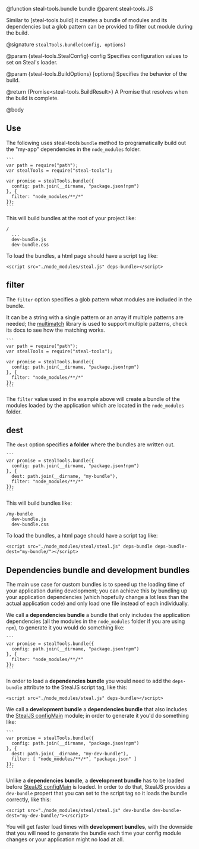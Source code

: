 @function steal-tools.bundle bundle
@parent steal-tools.JS 

Similar to [steal-tools.build] it creates a bundle of modules and its dependencies but a glob pattern
can be provided to filter out module during the build.

@signature `stealTools.bundle(config, options)`

@param {steal-tools.StealConfig} config 
Specifies configuration values to set on Steal's loader.
  
@param {steal-tools.BuildOptions} [options]
Specifies the behavior of the build.
  
@return {Promise<steal-tools.BuildResult>} A Promise that resolves when the build is complete.

@body

## Use

The following uses steal-tools `bundle` method to programatically build out the "my-app"
dependencies in the `node_modules` folder.

	```
    var path = require("path");
    var stealTools = require("steal-tools");

    var promise = stealTools.bundle({
      config: path.join(__dirname, "package.json!npm")
    }, {
      filter: "node_modules/**/*"
    });
	```

This will build bundles at the root of your project like:

    /
      ...
      dev-bundle.js
      dev-bundle.css

To load the bundles, a html page should have a script tag like:

```
<script src="./node_modules/steal.js" deps-bundle></script>
```

## filter

The `filter` option specifies a glob pattern what modules are included in the bundle.

It can be a string with a single pattern or an array if multiple patterns are needed; the [multimatch](https://github.com/sindresorhus/multimatch) library is used to support multiple patterns, check its docs to see how the matching works.

    ```
    var path = require("path");
    var stealTools = require("steal-tools");

    var promise = stealTools.bundle({
      config: path.join(__dirname, "package.json!npm")
    }, {
      filter: "node_modules/**/*"
    });
    ```

The `filter` value used in the example above will create a bundle of the modules loaded by the application which are located in the `node_modules` folder.

## dest

The `dest` option specifies **a folder** where the bundles are written out.

    ```
    var promise = stealTools.bundle({
      config: path.join(__dirname, "package.json!npm")
    }, {
      dest: path.join(__dirname, "my-bundle"),
      filter: "node_modules/**/*"
    });
    ```

This will build bundles like:

    /my-bundle
      dev-bundle.js
      dev-bundle.css

To load the bundles, a html page should have a script tag like:

```
<script src="./node_modules/steal/steal.js" deps-bundle deps-bundle-dest="my-bundle/"></script>
```

## Dependencies bundle and development bundles

The main use case for custom bundles is to speed up the loading time of your application during development; you can achieve this by bundling up your application dependencies (which hopefully change a lot less than the actual application code) and only load one file instead of each individually.

We call a **dependencies bundle** a bundle that only includes the application dependencies (all the modules in the `node_modules` folder if you are using `npm`), to generate it you would do something like:

    ```
    var promise = stealTools.bundle({
      config: path.join(__dirname, "package.json!npm")
    }, {
      filter: "node_modules/**/*"
    });
    ```

In order to load a **dependencies bundle** you would need to add the `deps-bundle` attribute to the StealJS script tag, like this:

```
<script src="./node_modules/steal.js" deps-bundle></script>
```

We call a **development bundle** a **dependencies bundle** that also includes the [StealJS configMain](StealJS.config.configMain) module; in order to generate it you'd do something like:

    ```
    var promise = stealTools.bundle({
      config: path.join(__dirname, "package.json!npm")
    }, {
      dest: path.join(__dirname, "my-dev-bundle"),
      filter: [ "node_modules/**/*", "package.json" ]
    });
    ```

Unlike a **dependencies bundle**, a **development bundle** has to be loaded before [StealJS configMain](StealJS.config.configMain) is loaded. In order to do that, StealJS provides a `dev-bundle` propert that you can set to the script tag so it loads the bundle correctly, like this:

```
<script src="./node_modules/steal/steal.js" dev-bundle dev-bundle-dest="my-dev-bundle/"></script>
```

You will get faster load times with **development bundles**, with the downside that you will need to generate the bundle each time your config module changes or your application might no load at all.
